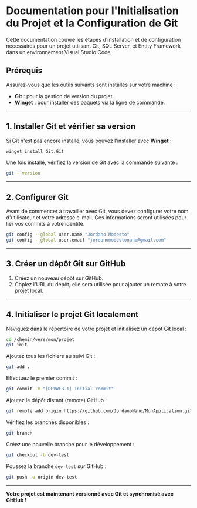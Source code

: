 # Documentation pour l'Initialisation du Projet et la Configuration de Git

Cette documentation couvre les étapes d'installation et de configuration nécessaires pour un projet utilisant Git, SQL Server, et Entity Framework dans un environnement Visual Studio Code.

## Prérequis

Assurez-vous que les outils suivants sont installés sur votre machine :

- **Git** : pour la gestion de version du projet.
- **Winget** : pour installer des paquets via la ligne de commande.

---

## 1. Installer Git et vérifier sa version

Si Git n'est pas encore installé, vous pouvez l'installer avec **Winget** :

```bash
winget install Git.Git
```

Une fois installé, vérifiez la version de Git avec la commande suivante :

```bash
git --version
```

---

## 2. Configurer Git

Avant de commencer à travailler avec Git, vous devez configurer votre nom d'utilisateur et votre adresse e-mail. Ces informations seront utilisées pour lier vos commits à votre identité.

```bash
git config --global user.name "Jordano Modesto"
git config --global user.email "jordanomodestonano@gmail.com"
```

---

## 3. Créer un dépôt Git sur GitHub

1. Créez un nouveau dépôt sur GitHub.
2. Copiez l'URL du dépôt, elle sera utilisée pour ajouter un remote à votre projet local.

---

## 4. Initialiser le projet Git localement

Naviguez dans le répertoire de votre projet et initialisez un dépôt Git local :

```bash
cd /chemin/vers/mon/projet
git init
```

Ajoutez tous les fichiers au suivi Git :

```bash
git add .
```

Effectuez le premier commit :

```bash
git commit -m "[DEVWEB-1] Initial commit"
```

Ajoutez le dépôt distant (remote) GitHub :

```bash
git remote add origin https://github.com/JordanoNano/MonApplication.git
```

Vérifiez les branches disponibles :

```bash
git branch
```

Créez une nouvelle branche pour le développement :

```bash
git checkout -b dev-test
```

Poussez la branche `dev-test` sur GitHub :

```bash
git push -u origin dev-test
```

---

**Votre projet est maintenant versionné avec Git et synchronisé avec GitHub !**
